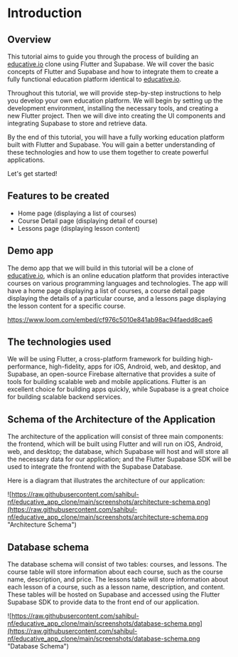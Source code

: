 # Introduction

## Overview

This tutorial aims to guide you through the process of building an [educative.io](http://educative.io/) clone using Flutter and Supabase. We will cover the basic concepts of Flutter and Supabase and how to integrate them to create a fully functional education platform identical to [educative.io](http://educative.io/).

Throughout this tutorial, we will provide step-by-step instructions to help you develop your own education platform. We will begin by setting up the development environment, installing the necessary tools, and creating a new Flutter project. Then we will dive into creating the UI components and integrating Supabase to store and retrieve data.

By the end of this tutorial, you will have a fully working education platform built with Flutter and Supabase. You will gain a better understanding of these technologies and how to use them together to create powerful applications.

Let's get started!

## Features to be created

- Home page (displaying a list of courses)
- Course Detail page (displaying detail of course)
- Lessons page (displaying lesson content)

## Demo app

The demo app that we will build in this tutorial will be a clone of [educative.io](http://educative.io/), which is an online education platform that provides interactive courses on various programming languages and technologies. The app will have a home page displaying a list of courses, a course detail page displaying the details of a particular course, and a lessons page displaying the lesson content for a specific course.

<embed>https://www.loom.com/embed/cf976c5010e841ab98ac94faedd8cae6</embed>

## The technologies used

We will be using Flutter, a cross-platform framework for building high-performance, high-fidelity, apps for iOS, Android, web, and desktop, and Supabase, an open-source Firebase alternative that provides a suite of tools for building scalable web and mobile applications. Flutter is an excellent choice for building apps quickly, while Supabase is a great choice for building scalable backend services.

## Schema of the Architecture of the Application

The architecture of the application will consist of three main components: the frontend, which will be built using Flutter and will run on iOS, Android, web, and desktop; the database, which Supabase will host and will store all the necessary data for our application; and the Flutter Supabase SDK will be used to integrate the frontend with the Supabase Database.

Here is a diagram that illustrates the architecture of our application:

![https://raw.githubusercontent.com/sahibul-nf/educative_app_clone/main/screenshots/architecture-schema.png](https://raw.githubusercontent.com/sahibul-nf/educative_app_clone/main/screenshots/architecture-schema.png "Architecture Schema")

## Database schema

The database schema will consist of two tables: courses, and lessons. The course table will store information about each course, such as the course name, description, and price. The lessons table will store information about each lesson of a course, such as a lesson name, description, and content. These tables will be hosted on Supabase and accessed using the Flutter Supabase SDK to provide data to the front end of our application.

![https://raw.githubusercontent.com/sahibul-nf/educative_app_clone/main/screenshots/database-schema.png](https://raw.githubusercontent.com/sahibul-nf/educative_app_clone/main/screenshots/database-schema.png "Database Schema")